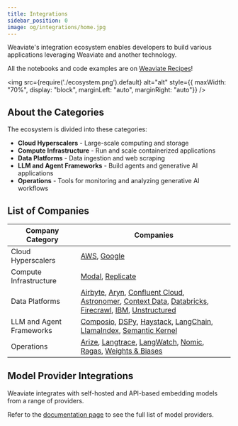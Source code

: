 ```yaml
---
title: Integrations
sidebar_position: 0
image: og/integrations/home.jpg
---
```


Weaviate's integration ecosystem enables developers to build various applications leveraging Weaviate and another technology.

All the notebooks and code examples are on [Weaviate Recipes](https://github.com/weaviate/recipes)!

<img
    src={require('./ecosystem.png').default}
    alt="alt"
    style={{ maxWidth: "70%", display: "block", marginLeft: "auto", marginRight: "auto"}}
/>


## About the Categories
The ecosystem is divided into these categories:

* **Cloud Hyperscalers** - Large-scale computing and storage
* **Compute Infrastructure** - Run and scale containerized applications
* **Data Platforms** - Data ingestion and web scraping 
* **LLM and Agent Frameworks** - Build agents and generative AI applications
* **Operations** - Tools for monitoring and analyzing generative AI workflows



## List of Companies

| Company Category | Companies |
|------------------|-----------|
| Cloud Hyperscalers | [AWS](/developers/integrations/cloud-hyperscalers/aws), [Google](/developers/integrations/cloud-hyperscalers/google)|
| Compute Infrastructure | [Modal](/developers/integrations/compute-infrastructure/modal), [Replicate](/developers/integrations/compute-infrastructure/replicate) |
| Data Platforms |[Airbyte](/developers/integrations/data-platforms/airbyte), [Aryn](/developers/integrations/data-platforms/aryn/), [Confluent Cloud](/developers/integrations/data-platforms/confluent-cloud), [Astronomer](/developers/integrations/data-platforms/astronomer), [Context Data](/developers/integrations/data-platforms/context-data/), [Databricks](/developers/integrations/data-platforms/databricks/), [Firecrawl](/developers/integrations/data-platforms/firecrawl), [IBM](/developers/integrations/data-platforms/ibm/),  [Unstructured](/developers/integrations/data-platforms/unstructured) |
| LLM and Agent Frameworks | [Composio](/developers/integrations/llm-frameworks/composio/), [DSPy](/developers/integrations/llm-frameworks/dspy/), [Haystack](/developers/integrations/llm-frameworks/haystack/), [LangChain](/developers/integrations/llm-frameworks/langchain/), [LlamaIndex](/developers/integrations/llm-frameworks/llamaindex/), [Semantic Kernel](/developers/integrations/llm-frameworks/semantic-kernel/) |
| Operations | [Arize](/developers/integrations/operations/arize/), [Langtrace](/developers/integrations/operations/langtrace/), [LangWatch](/developers/integrations/operations/langwatch/), [Nomic](/developers/integrations/operations/nomic/), [Ragas](/developers/integrations/operations/ragas/), [Weights & Biases](/developers/integrations/operations/wandb/) |

## Model Provider Integrations 
Weaviate integrates with self-hosted and API-based embedding models from a range of providers.

Refer to the [documentation page](/developers/weaviate/model-providers) to see the full list of model providers.